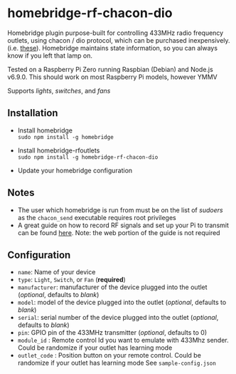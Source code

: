# homebridge-rf-chacon-dio

Homebridge plugin purpose-built for controlling 433MHz radio frequency outlets, using chacon / dio protocol, which can be purchased inexpensively. (i.e. [these](https://www.amazon.com/Etekcity-Wireless-Electrical-Household-Appliances/dp/B00DQELHBS "Etekcity Wireless Outlets")). Homebridge maintains state information, so you can always know if you left that lamp on.

Tested on a Raspberry Pi Zero running Raspbian (Debian) and Node.js v6.9.0. This should work on most Raspberry Pi models, however YMMV

Supports *lights*, *switches*, and *fans*

## Installation

- Install homebridge  
`sudo npm install -g homebridge`

- Install homebridge-rfoutlets  
`sudo npm install -g homebridge-rf-chacon-dio`

- Update your homebridge configuration

## Notes

- The user which homebridge is run from must be on the list of *sudoers* as the `chacon_send` executable requires root privileges
- A great guide on how to record RF signals and set up your Pi to transmit can be found [here](https://www.samkear.com/hardware/control-power-outlets-wirelessly-raspberry-pi "Pi 433Mhz Transmitter Guide"). Note: the web portion of the guide is not required

## Configuration

- `name`: Name of your device
- `type`: `Light`, `Switch`, or `Fan` (**required**)
- `manufacturer`: manufacturer of the device plugged into the outlet (*optional*, defaults to *blank*)
- `model`: model of the device plugged into the outlet (*optional*, defaults to *blank*)
- `serial`: serial number of the device plugged into the outlet (*optional*, defaults to *blank*)
- `pin`: GPIO pin of the 433MHz transmitter (*optional*, defaults to 0)
- `module_id` : Remote control Id you want to emulate with 433Mhz sender. Could be randomize if your outlet has learning mode
- `outlet_code` : Position button on your remote control. Could be randomize if your outlet has learning mode
See `sample-config.json`
